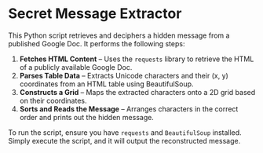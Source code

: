 # Secret Message Extractor  

This Python script retrieves and deciphers a hidden message from a published Google Doc. It performs the following steps:  

1. **Fetches HTML Content** – Uses the `requests` library to retrieve the HTML of a publicly available Google Doc.  
2. **Parses Table Data** – Extracts Unicode characters and their (x, y) coordinates from an HTML table using BeautifulSoup.  
3. **Constructs a Grid** – Maps the extracted characters onto a 2D grid based on their coordinates.  
4. **Sorts and Reads the Message** – Arranges characters in the correct order and prints out the hidden message.  

To run the script, ensure you have `requests` and `BeautifulSoup` installed. Simply execute the script, and it will output the reconstructed message.  
